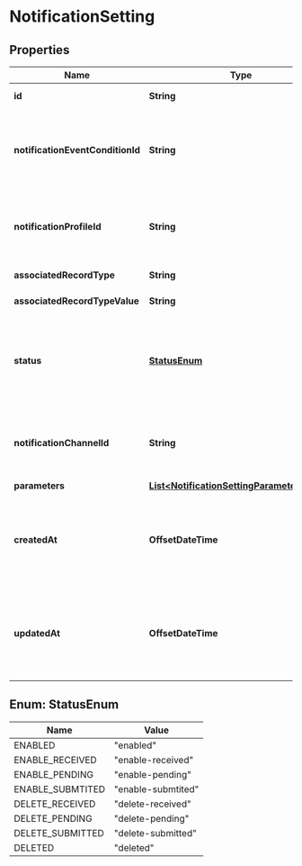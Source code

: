 

# NotificationSetting


## Properties

| Name | Type | Description | Notes |
|------------ | ------------- | ------------- | -------------|
|**id** | **String** | A UUID. |  [optional] [readonly] |
|**notificationEventConditionId** | **String** | A UUID reference to the associated Notification Event Condition. |  [optional] |
|**notificationProfileId** | **String** | A UUID reference to the associated Notification Profile. |  [optional] |
|**associatedRecordType** | **String** |  |  [optional] [readonly] |
|**associatedRecordTypeValue** | **String** |  |  [optional] [readonly] |
|**status** | [**StatusEnum**](#StatusEnum) | Most preferences apply immediately; however, other may needs to propagate. |  [optional] [readonly] |
|**notificationChannelId** | **String** | A UUID reference to the associated Notification Channel. |  [optional] |
|**parameters** | [**List&lt;NotificationSettingParametersInner&gt;**](NotificationSettingParametersInner.md) |  |  [optional] |
|**createdAt** | **OffsetDateTime** | ISO 8601 formatted date indicating when the resource was created. |  [optional] [readonly] |
|**updatedAt** | **OffsetDateTime** | ISO 8601 formatted date indicating when the resource was updated. |  [optional] [readonly] |



## Enum: StatusEnum

| Name | Value |
|---- | -----|
| ENABLED | &quot;enabled&quot; |
| ENABLE_RECEIVED | &quot;enable-received&quot; |
| ENABLE_PENDING | &quot;enable-pending&quot; |
| ENABLE_SUBMTITED | &quot;enable-submtited&quot; |
| DELETE_RECEIVED | &quot;delete-received&quot; |
| DELETE_PENDING | &quot;delete-pending&quot; |
| DELETE_SUBMITTED | &quot;delete-submitted&quot; |
| DELETED | &quot;deleted&quot; |



